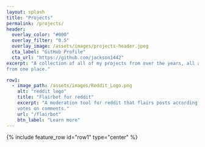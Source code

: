 ```yaml
---
layout: splash
title: "Projects"
permalink: /projects/
header:
  overlay_color: "#000"
  overlay_filter: "0.5"
  overlay_image: /assets/images/projects-header.jpeg
  cta_label: "GitHub Profile"
  cta_url: "https://github.com/jackson1442"
excerpt: "A collection of all of my projects from over the years, all accessible
from one place."

row1:
  - image_path: /assets/images/Reddit_Logo.png
    alt: "reddit logo"
    title: "Flairbot for reddit"
    excerpt: "A moderation tool for reddit that flairs posts according to community
    votes on comments."
    url: "/flairbot"
    btn_label: "Learn more"
---
```


{% include feature_row id="row1" type="center" %}
